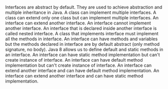 Interfaces are abstract by default. They are used to achieve abstraction and multiple inheritance in Java.
A class can implement multiple interfaces.
A class can extend only one class but can implement multiple interfaces.
An interface can extend another interface.
An interface cannot implement another interface.
An interface that is declared inside another interface is called nested interface.
A class that implements interface must implement all the methods in interface.
An interface can have methods and variables but the methods declared in interface are by default abstract (only method signature, no body).
Java 8 allows us to define default and static methods in an interface.
An interface can have static method implementation but can't create instance of interface.
An interface can have default method implementation but can't create instance of interface.
An interface can extend another interface and can have default method implementation.
An interface can extend another interface and can have static method implementation.
